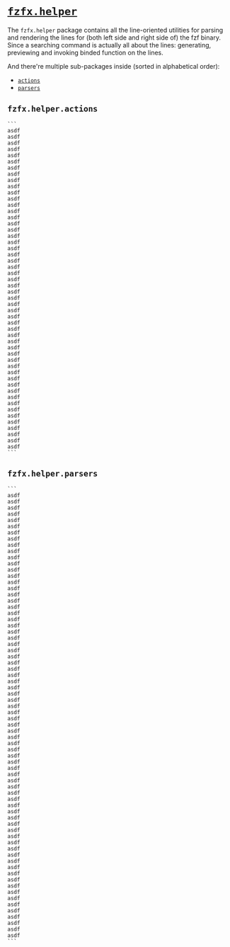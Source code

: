 # [`fzfx.helper`](https://github.com/linrongbin16/fzfx.nvim/tree/main/lua/fzfx/helper)

The `fzfx.helper` package contains all the line-oriented utilities for parsing and rendering the lines for (both left side and right side of) the fzf binary. Since a searching command is actually all about the lines: generating, previewing and invoking binded function on the lines.

And there're multiple sub-packages inside (sorted in alphabetical order):

- [`actions`](#fzfxhelperactions)
- [`parsers`](#fzfxhelperparsers)

## `fzfx.helper.actions`

    ```
    asdf
    asdf
    asdf
    asdf
    asdf
    asdf
    asdf
    asdf
    asdf
    asdf
    asdf
    asdf
    asdf
    asdf
    asdf
    asdf
    asdf
    asdf
    asdf
    asdf
    asdf
    asdf
    asdf
    asdf
    asdf
    asdf
    asdf
    asdf
    asdf
    asdf
    asdf
    asdf
    asdf
    asdf
    asdf
    asdf
    asdf
    asdf
    asdf
    asdf
    asdf
    asdf
    asdf
    asdf
    asdf
    asdf
    asdf
    asdf
    asdf
    asdf
    asdf
    asdf
    ```

## `fzfx.helper.parsers`

    ```
    asdf
    asdf
    asdf
    asdf
    asdf
    asdf
    asdf
    asdf
    asdf
    asdf
    asdf
    asdf
    asdf
    asdf
    asdf
    asdf
    asdf
    asdf
    asdf
    asdf
    asdf
    asdf
    asdf
    asdf
    asdf
    asdf
    asdf
    asdf
    asdf
    asdf
    asdf
    asdf
    asdf
    asdf
    asdf
    asdf
    asdf
    asdf
    asdf
    asdf
    asdf
    asdf
    asdf
    asdf
    asdf
    asdf
    asdf
    asdf
    asdf
    asdf
    asdf
    asdf
    asdf
    asdf
    asdf
    asdf
    asdf
    asdf
    asdf
    asdf
    asdf
    asdf
    asdf
    asdf
    asdf
    asdf
    asdf
    asdf
    asdf
    asdf
    asdf
    asdf
    ```
